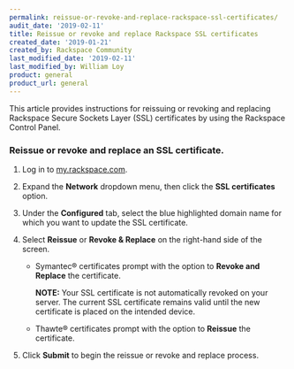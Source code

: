 ```yaml
---
permalink: reissue-or-revoke-and-replace-rackspace-ssl-certificates/
audit_date: '2019-02-11'
title: Reissue or revoke and replace Rackspace SSL certificates
created_date: '2019-01-21'
created_by: Rackspace Community
last_modified_date: '2019-02-11'
last_modified_by: William Loy
product: general
product_url: general
---
```


This article provides instructions for reissuing or revoking and replacing Rackspace Secure Sockets Layer (SSL) certificates by using the Rackspace Control Panel.

### Reissue or revoke and replace an SSL certificate.

1. Log in to [my.rackspace.com](https://my.rackspace.com).

2. Expand the **Network** dropdown menu, then click the **SSL certificates** option.

3. Under the **Configured** tab, select the blue highlighted domain name for which you want to update the SSL certificate.

4. Select **Reissue** or **Revoke & Replace** on the right-hand side of the screen.

    - Symantec&reg; certificates prompt with the option to **Revoke and Replace** the certificate.

        **NOTE:** Your SSL certificate is not automatically revoked on your server. The current SSL certificate remains valid until the new certificate is placed on the intended device.

    - Thawte&reg; certificates prompt with the option to **Reissue** the certificate.

5. Click **Submit** to begin the reissue or revoke and replace process.
